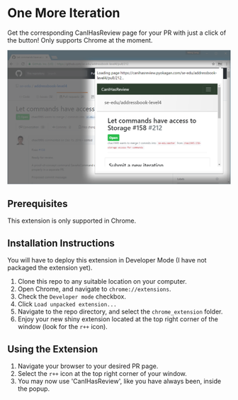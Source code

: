 # One More Iteration

Get the corresponding CanIHasReview page for your PR with just a click of the button! Only supports Chrome at the moment.

![screenshot](readme_screenshot.png)

## Prerequisites

This extension is only supported in Chrome.

## Installation Instructions

You will have to deploy this extension in Developer Mode (I have not packaged the extension yet).

1. Clone this repo to any suitable location on your computer.
1. Open Chrome, and navigate to `chrome://extensions`.
1. Check the `Developer mode` checkbox.
1. Click `Load unpacked extension...`
1. Navigate to the repo directory, and select the `chrome_extension` folder.
1. Enjoy your new shiny extension located at the top right corner of the window (look for the `r++` icon).

## Using the Extension

1. Navigate your browser to your desired PR page.
1. Select the `r++` icon at the top right corner of your window.
1. You may now use 'CanIHasReview', like you have always been, inside the popup.
